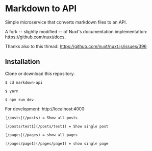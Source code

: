 # Markdown to API

Simple microservice that converts markdown files to an API.

A fork -- slightly modified -- of Nuxt's documentation implementation: https://github.com/nuxt/docs.

Thanks also to this thread: https://github.com/nuxt/nuxt.js/issues/396

## Installation

Clone or download this repository.

```
$ cd markdown-api

$ yarn

$ npm run dev
```

For development: http://localhost:4000

```
[/posts](/posts) = Show all posts

[/posts/test1](/posts/test1) = Show single post

[/pages](/pages) = show all pages

[/pages/page1](/pages/page1) = show single page
```
